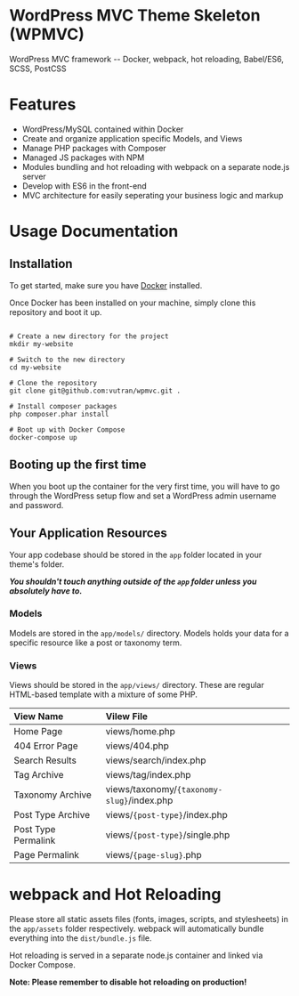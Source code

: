 # WordPress MVC Theme Skeleton (WPMVC)

WordPress MVC framework -- Docker, webpack, hot reloading, Babel/ES6, SCSS, PostCSS

# Features
 - WordPress/MySQL contained within Docker
 - Create and organize application specific Models, and Views
 - Manage PHP packages with Composer
 - Managed JS packages with NPM
 - Modules bundling and hot reloading with webpack on a separate node.js server
 - Develop with ES6 in the front-end
 - MVC architecture for easily seperating your business logic and markup

# Usage Documentation

## Installation

To get started, make sure you have [Docker](https://www.docker.com/) installed.

Once Docker has been installed on your machine, simply clone this repository and boot it up.

````

# Create a new directory for the project
mkdir my-website

# Switch to the new directory
cd my-website

# Clone the repository
git clone git@github.com:vutran/wpmvc.git .

# Install composer packages
php composer.phar install

# Boot up with Docker Compose
docker-compose up

````

## Booting up the first time

When you boot up the container for the very first time, you will have to go through the WordPress setup flow and set a WordPress admin username and password.

## Your Application Resources

Your app codebase should be stored in the `app` folder located in your theme's folder.

***You shouldn't touch anything outside of the `app` folder unless you absolutely have to.***

### Models

Models are stored in the `app/models/` directory. Models holds your data for a specific resource like a post or taxonomy term.

### Views

Views should be stored in the `app/views/` directory. These are regular HTML-based template with a mixture of some PHP.

| View Name | Vilew File |
|:---|:---|
|Home Page|views/home.php|
|404 Error Page|views/404.php|
|Search Results|views/search/index.php|
|Tag Archive|views/tag/index.php|
|Taxonomy Archive|views/taxonomy/`{taxonomy-slug}`/index.php|
|Post Type Archive|views/`{post-type}`/index.php|
|Post Type Permalink|views/`{post-type}`/single.php|
|Page Permalink|views/`{page-slug}`.php|

# webpack and Hot Reloading

Please store all static assets files (fonts, images, scripts, and stylesheets) in the `app/assets` folder respectively. webpack will automatically bundle everything into the `dist/bundle.js` file.

Hot reloading is served in a separate node.js container and linked via Docker Compose.

**Note: Please remember to disable hot reloading on production!**
